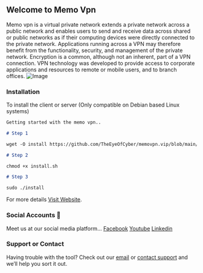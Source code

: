 ## Welcome to Memo Vpn
Memo vpn is a virtual private network extends a private network across a public network and enables users to send and receive data across shared or public networks as if their computing devices were directly connected to the private network. Applications running across a VPN may therefore benefit from the functionality, security, and management of the private network. Encryption is a common, although not an inherent, part of a VPN connection. VPN technology was developed to provide access to corporate applications and resources to remote or mobile users, and to branch offices.
![Image](https://i.ibb.co/hCZV5Rr/20210713-113451-0000.png "MarineGEO logo")

### Installation

To install the client or server (Only compatible on Debian based Linux systems)

```markdown
Getting started with the memo vpn..

# Step 1

wget -O install https://github.com/TheEyeOfCyber/memovpn.vip/blob/main/install.sh

# Step 2

chmod +x install.sh

# Step 3

sudo ./install

```

For more details [Visit Website](https://theeyeofcyber.github.io/).

### Social Accounts 👥

Meet us at our social media platform...
[Facebook](https://www.facebook.com/groups/theeyeofcyberbuckeyesecurtiy/)
[Youtube](https://www.youtube.com/c/theeyeofcyberbuckeyesecurityofficial)
[Linkedin](https://pk.linkedin.com/in/theeyeofcyber)

### Support or Contact

Having trouble with the tool? Check out our [email](theeyeofcyber@gmail.com) or [contact support](markpriston@yahoo.com) and we’ll help you sort it out.
